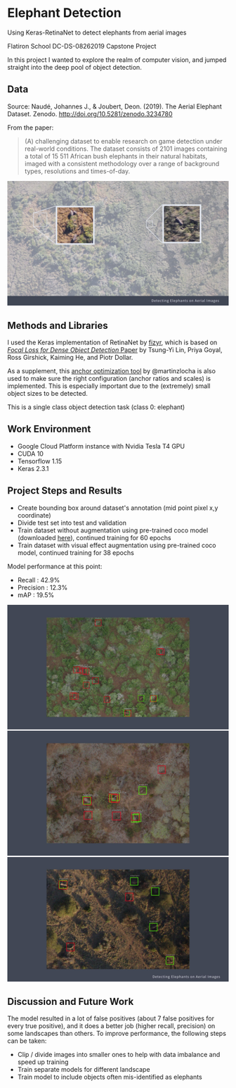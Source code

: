 # Elephant Detection
Using Keras-RetinaNet to detect elephants from aerial images 

Flatiron School DC-DS-08262019 Capstone Project

In this project I wanted to explore the realm of computer vision, and jumped straight into the deep pool of object detection. 


## Data

Source:
Naudé, Johannes J., & Joubert, Deon. (2019). The Aerial Elephant Dataset. Zenodo. 
http://doi.org/10.5281/zenodo.3234780

From the paper:
> (A) challenging dataset to enable research on game detection under real-world conditions. The dataset consists of 2101 images containing a total of 15 511 African bush elephants in their natural habitats, imaged with a consistent methodology over a range of background types, resolutions and times-of-day.

![Data Image Example](images/image_data_example.jpg)


## Methods and Libraries 

I used the Keras implementation of RetinaNet by [fizyr](https://github.com/fizyr/keras-retinanet/), which is based on [*Focal Loss for Dense Object Detection* Paper](https://arxiv.org/abs/1708.02002) by Tsung-Yi Lin, Priya Goyal, Ross Girshick, Kaiming He, and Piotr Dollar.

As a supplement, this [anchor optimization tool](https://github.com/martinzlocha/anchor-optimization/) by @martinzlocha is also used to make sure the right configuration (anchor ratios and scales) is implemented. This is especially important due to the (extremely) small object sizes to be detected.  

This is a single class object detection task (class 0: elephant)

## Work Environment

- Google Cloud Platform instance with Nvidia Tesla T4 GPU
- CUDA 10
- Tensorflow 1.15
- Keras 2.3.1

## Project Steps and Results 

- Create bounding box around dataset's annotation (mid point pixel x,y coordinate)
- Divide test set into test and validation
- Train dataset without augmentation using pre-trained coco model (downloaded [here](https://github.com/fizyr/keras-retinanet/releases/download/0.5.1/resnet50_coco_best_v2.1.0.h5)), continued training for 60 epochs
- Train dataset with visual effect augmentation using pre-trained coco model, continued training for 38 epochs

Model performance at this point: 
- Recall    : 42.9%
- Precision : 12.3%
- mAP       : 19.5%

![Inference Example 1](images/inference_example_1.jpg)
![Inference Example 2](images/inference_example_2.jpg)
![Inference Example 3](images/inference_example_3.jpg)

## Discussion and Future Work
The model resulted in a lot of false positives (about 7 false positives for every true positive), and it does a better job (higher recall, precision) on some landscapes than others. To improve performance, the following steps can be taken: 
- Clip / divide images into smaller ones to help with data imbalance and speed up training
- Train separate models for different landscape
- Train model to include objects often mis-identified as elephants 

